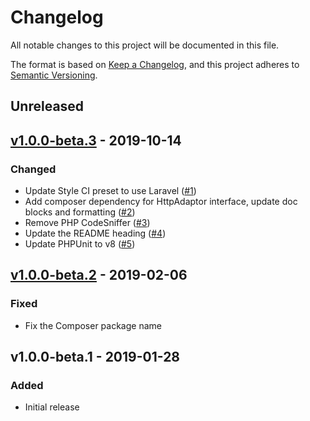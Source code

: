 # Changelog

All notable changes to this project will be documented in this file.

The format is based on [Keep a Changelog](https://keepachangelog.com), and this project adheres to [Semantic Versioning](https://semver.org).

## Unreleased

## [v1.0.0-beta.3] - 2019-10-14

### Changed
- Update Style CI preset to use Laravel ([#1](https://github.com/pxgamer/vinex-php/pull/1))
- Add composer dependency for HttpAdaptor interface, update doc blocks and formatting ([#2](https://github.com/pxgamer/vinex-php/pull/2))
- Remove PHP CodeSniffer ([#3](https://github.com/pxgamer/vinex-php/pull/3))
- Update the README heading ([#4](https://github.com/pxgamer/vinex-php/pull/4))
- Update PHPUnit to v8 ([#5](https://github.com/pxgamer/vinex-php/pull/5))

## [v1.0.0-beta.2] - 2019-02-06

### Fixed
- Fix the Composer package name

## v1.0.0-beta.1 - 2019-01-28

### Added
- Initial release

[v1.0.0-beta.3]: https://github.com/pxgamer/vinex-php/compare/v1.0.0-beta.2...v1.0.0-beta.3
[v1.0.0-beta.2]: https://github.com/pxgamer/vinex-php/compare/v1.0.0-beta.1...v1.0.0-beta.2
